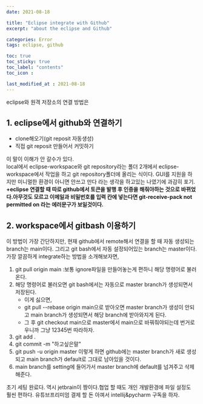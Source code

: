```yaml
---
date: 2021-08-18

title: "Eclipse integrate with Github"
excerpt: "about the eclipse and Github"

categories: Error
tags: eclipse, github

toc: true  
toc_sticky: true
toc_label: "contents"
toc_icon : 

last_modified_at : 2021-08-18
---
```


eclipse와 원격 저장소의 연결 방법은

## 1. eclipse에서 github와 연결하기
- clone해오기(git reposit 자동생성)
- 직접 git reposit 만들어서 커밋하기

이 말이 이해가 안 갈수가 있다.  
local에서 eclipse-workspace와 git repository라는 폴더 2개에서 eclipse-workspace에서 작업을 하고 git repository폴더에 올리는 식이다. GUI를 지원을 하지만 미니멀한 환경이 아니면 안쓰고 만다 라는 생각을 하고있는 나였기에 과감히 포기.  
**+eclipse 연결할 때 따로 github에서 토큰을 발행 후 인증을 해줘야하는 것으로 바뀌었다.아무것도 모르고 이메일과 비밀번호를 입력 칸에 넣는다면 git-receive-pack not permitted on 라는 에러문구가 보일것이다.**

## 2. workspace에서 gitbash 이용하기
이 방법이 가장 간단하지만, 현재 github에서 remote해서 연결을 할 때 자동 생성되는 branch는 main이다. 그리고 git bash에서 자동 설정되어있는 branch는 master이다.
가장 깔끔하게 integrate하는 방법을 소개해보자면,  
1. git pull origin main :보통 ignore파일을 만들어놓는게 편하니 해당 명령어로 불러온다.
2. 해당 명령어로 불러오면 git bash에서는 자동으로 master branch가 생성되면서 저장된다.
    -  이게 싫으면, 
    -  git pull --rebase origin main으로 받아오면 master branch가 생성이 안되고 main branch가 생성되면서 해당 branch에 받아와지게 된다. 
    -  그 후 git checkout main으로 master에서 main으로 바꿔줘야되는데 번거로우니까 그냥 12345번 따라하자.
3. git add .
4. git commit -m "하고싶은말"
5. git push -u origin master
이렇게 하면 github에는 master branch가 새로 생성되고 main branch가 default로 그대로 남아있을 것이다.
6. main branch를 setting에 들어가서 master branch에 default를 넘겨주고 삭제해준다.

초기 세팅 완료다.
역시 jetbrain이 짱이다.협업 할 때도 개인 개발환경에 파일 설정도 훨씬 편하다. 유튜브프리미엄 결제 할 돈 아껴서 intellij&pycharm 구독을 하자.